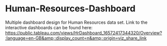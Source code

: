 # Human-Resources-Dashboard
Multiple dashboard design for Human Resources data set. Link to the interactive dashboards can be found here: https://public.tableau.com/views/HrDashboard_16572417344320/Overview?:language=en-GB&amp;:display_count=n&amp;:origin=viz_share_link
